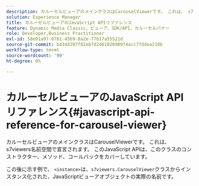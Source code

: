 ```yaml
---
description: カルーセルビューアのメインクラスはCarouselViewerです。 これは、 s7viewers名前空間で宣言されます。 このJavaScript APIは、このクラスのコンストラクター、メソッド、コールバックをカバーしています。
solution: Experience Manager
title: カルーセルビューアのJavaScript APIリファレンス
feature: Dynamic Media Classic，ビューア，SDK/API，カルーセルバナー
role: Developer,Business Practitioner
exl-id: 58e01a97-0761-4569-8a2e-77b17a55521d
source-git-commit: b4344397f82eb7d2d61020909f4acc7fddea210b
workflow-type: tm+mt
source-wordcount: '99'
ht-degree: 0%

---
```


# カルーセルビューアのJavaScript APIリファレンス{#javascript-api-reference-for-carousel-viewer}

カルーセルビューアのメインクラスはCarouselViewerです。 これは、 s7viewers名前空間で宣言されます。 このJavaScript APIは、このクラスのコンストラクター、メソッド、コールバックをカバーしています。

この後に示す例で、 `<instance>`は、`s7viewers.CarouselViewer`クラスからインスタンス化された、JavaScriptビューアオブジェクトの実際の名前です。
